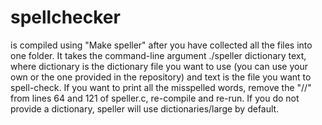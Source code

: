 # spellchecker
is compiled using "Make speller" after you have collected all the files into one folder. It takes the command-line argument ./speller dictionary text, where dictionary is the dictionary file you want to use (you can use your own or the one provided in the repository) and text is the file you want to spell-check. If you want to print all the misspelled words, remove the "//" from lines 64 and 121 of speller.c, re-compile and re-run. If you do not provide a dictionary, speller will use dictionaries/large by default.
